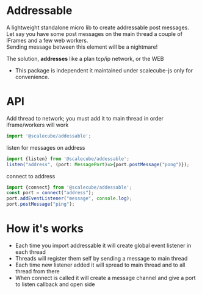 # Addressable
A lightweight standalone micro lib to create addressable post messages.  
Let say you have some post messages on the main thread a couple of IFrames and a few web workers.  
Sending message between this element will be a nightmare!

The solution, **addresses** like a plan tcp/ip network, or the WEB

* This package is independent it maintained under scalecube-js only for convenience.

# API
Add thread to network; you must add it to main thread in order iframe/workers will work
```ts
import '@scalecube/addessable';
```
listen for messages on address
```ts
import {listen} from '@scalecube/addessable';
listen("address", (port: MessagePort)=>{port.postMessage("pong")});
```
connect to address
```ts
import {connect} from '@scalecube/addessable';
const port = connect("address");
port.addEventListener("message", console.log);
port.postMessage("ping");


```

# How it's works
- Each time you import addressable it will create global event listener in each thread
- Threads will register them self by sending a message to main thread
- Each time new listener added it will spread to main thread and to all thread from there
- When connect is called it will create a message channel and give a port to listen callback and open side 
 


